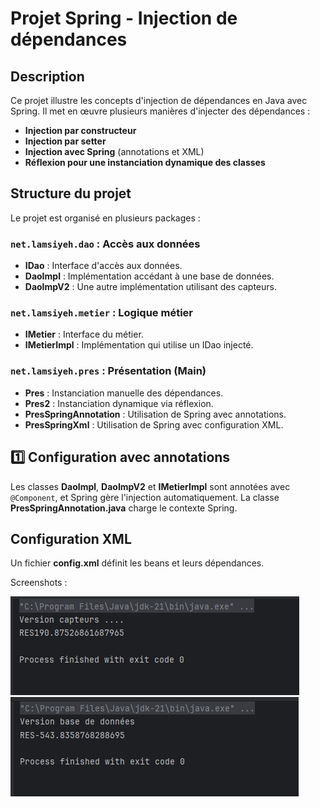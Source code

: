 # Projet Spring - Injection de dépendances

## Description

Ce projet illustre les concepts d'injection de dépendances en Java avec Spring. Il met en œuvre plusieurs manières d'injecter des dépendances :

- **Injection par constructeur**
- **Injection par setter**
- **Injection avec Spring** (annotations et XML)
- **Réflexion pour une instanciation dynamique des classes**

## Structure du projet

Le projet est organisé en plusieurs packages :

### `net.lamsiyeh.dao` : Accès aux données
- **IDao** : Interface d'accès aux données.
- **DaoImpl** : Implémentation accédant à une base de données.
- **DaoImpV2** : Une autre implémentation utilisant des capteurs.

### `net.lamsiyeh.metier` : Logique métier
- **IMetier** : Interface du métier.
- **IMetierImpl** : Implémentation qui utilise un IDao injecté.

### `net.lamsiyeh.pres` : Présentation (Main)
- **Pres** : Instanciation manuelle des dépendances.
- **Pres2** : Instanciation dynamique via réflexion.
- **PresSpringAnnotation** : Utilisation de Spring avec annotations.
- **PresSpringXml** : Utilisation de Spring avec configuration XML.

## 1️⃣ Configuration avec annotations

Les classes **DaoImpl**, **DaoImpV2** et **IMetierImpl** sont annotées avec `@Component`, et Spring gère l'injection automatiquement. La classe **PresSpringAnnotation.java** charge le contexte Spring.

## Configuration XML

Un fichier **config.xml** définit les beans et leurs dépendances. 

Screenshots : 

<img src="captures/pic1.png">

<img src="captures/pic2.png">


